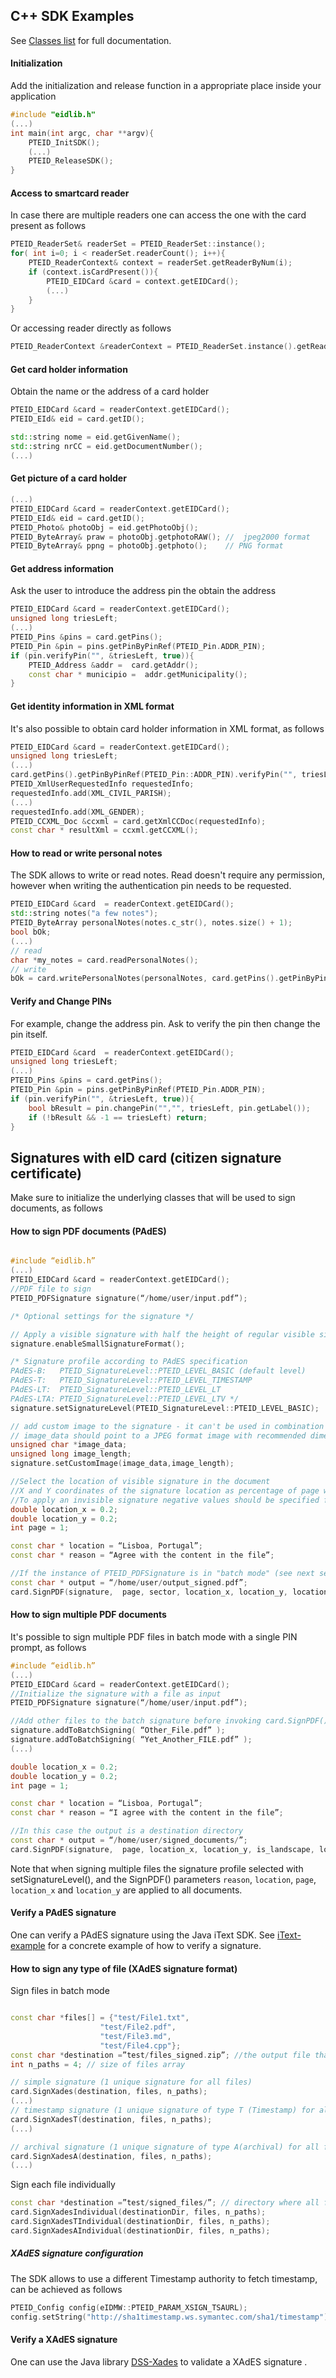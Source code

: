 ## C++ SDK Examples
See [Classes list](./annotated.html)  for full documentation.

#### Initialization
 Add the initialization and release function in a appropriate place inside your application
```cpp
#include "eidlib.h"
(...)
int main(int argc, char **argv){
	PTEID_InitSDK();
	(...)
	PTEID_ReleaseSDK();
}
```

#### Access to smartcard reader
In case there are multiple readers one can access the one with the card present as follows
```cpp
PTEID_ReaderSet& readerSet = PTEID_ReaderSet::instance();
for( int i=0; i < readerSet.readerCount(); i++){
	PTEID_ReaderContext& context = readerSet.getReaderByNum(i);
	if (context.isCardPresent()){
		PTEID_EIDCard &card = context.getEIDCard();
		(...)
	}
}
```

Or accessing reader directly as follows
```cpp
PTEID_ReaderContext &readerContext = PTEID_ReaderSet.instance().getReader();
```

#### Get card holder information
Obtain the name or the address of a card holder
```cpp
PTEID_EIDCard &card = readerContext.getEIDCard();
PTEID_EId& eid = card.getID();

std::string nome = eid.getGivenName();
std::string nrCC = eid.getDocumentNumber();
(...)
```
#### Get picture of a card holder

```cpp
(...)
PTEID_EIDCard &card = readerContext.getEIDCard();
PTEID_EId& eid = card.getID();
PTEID_Photo& photoObj = eid.getPhotoObj();
PTEID_ByteArray& praw = photoObj.getphotoRAW();	//  jpeg2000 format
PTEID_ByteArray& ppng = photoObj.getphoto();	// PNG format
```

#### Get address information
Ask the user to introduce the address pin the obtain the address
```cpp
PTEID_EIDCard &card = readerContext.getEIDCard();
unsigned long triesLeft;
(...)
PTEID_Pins &pins = card.getPins();
PTEID_Pin &pin = pins.getPinByPinRef(PTEID_Pin.ADDR_PIN);	
if (pin.verifyPin("", &triesLeft, true)){
	PTEID_Address &addr =  card.getAddr();
	const char * municipio =  addr.getMunicipality();
}
```

#### Get identity information in XML format
It's also possible to obtain card holder information in XML format, as follows
```cpp
PTEID_EIDCard &card = readerContext.getEIDCard();
unsigned long triesLeft;
(...)
card.getPins().getPinByPinRef(PTEID_Pin::ADDR_PIN).verifyPin("", triesLeft, true);
PTEID_XmlUserRequestedInfo requestedInfo;
requestedInfo.add(XML_CIVIL_PARISH); 
(...) 
requestedInfo.add(XML_GENDER); 
PTEID_CCXML_Doc &ccxml = card.getXmlCCDoc(requestedInfo);
const char * resultXml = ccxml.getCCXML();
```

#### How to read or write personal notes
The SDK allows to write or read notes. Read doesn't require any permission, however when writing the authentication pin needs to be requested.
```cpp
PTEID_EIDCard &card  = readerContext.getEIDCard();
std::string notes("a few notes");
PTEID_ByteArray personalNotes(notes.c_str(), notes.size() + 1);
bool bOk;
(...)
// read
char *my_notes = card.readPersonalNotes(); 
// write
bOk = card.writePersonalNotes(personalNotes, card.getPins().getPinByPinRef(PTEID_Pin.AUTH_PIN)); 
```


#### Verify and Change PINs
For example, change the address pin. Ask to verify the pin then change the pin itself. 
```cpp
PTEID_EIDCard &card  = readerContext.getEIDCard();
unsigned long triesLeft;
(...)
PTEID_Pins &pins = card.getPins();
PTEID_Pin &pin = pins.getPinByPinRef(PTEID_Pin.ADDR_PIN);	
if (pin.verifyPin("", &triesLeft, true)){
	bool bResult = pin.changePin("","", triesLeft, pin.getLabel());
	if (!bResult && -1 == triesLeft) return;
}

```

## Signatures with eID card (citizen signature certificate)
Make sure to initialize the underlying classes that will be used to sign documents, as follows
#### How to sign PDF documents (PAdES)
```cpp

#include “eidlib.h”
(...)
PTEID_EIDCard &card = readerContext.getEIDCard();
//PDF file to sign
PTEID_PDFSignature signature(“/home/user/input.pdf”);

/* Optional settings for the signature */

// Apply a visible signature with half the height of regular visible signatures
signature.enableSmallSignatureFormat();  

/* Signature profile according to PAdES specification
PAdES-B:   PTEID_SignatureLevel::PTEID_LEVEL_BASIC (default level)
PAdES-T:   PTEID_SignatureLevel::PTEID_LEVEL_TIMESTAMP
PAdES-LT:  PTEID_SignatureLevel::PTEID_LEVEL_LT
PAdES-LTA: PTEID_SignatureLevel::PTEID_LEVEL_LTV */
signature.setSignatureLevel(PTEID_SignatureLevel::PTEID_LEVEL_BASIC);

// add custom image to the signature - it can't be used in combination with enableSmallSignatureFormat() method
// image_data should point to a JPEG format image with recommended dimensions 185x41 px
unsigned char *image_data;
unsigned long image_length;
signature.setCustomImage(image_data,image_length);

//Select the location of visible signature in the document
//X and Y coordinates of the signature location as percentage of page width and height [0-1]
//To apply an invisible signature negative values should be specified for both parameters, e.g. -1
double location_x = 0.2;
double location_y = 0.2;
int page = 1;

const char * location = “Lisboa, Portugal”;
const char * reason = “Agree with the content in the file”;

//If the instance of PTEID_PDFSignature is in "batch mode" (see next section) output should have the output directory path instead of a file path
const char * output = “/home/user/output_signed.pdf”;
card.SignPDF(signature,  page, sector, location_x, location_y, location, reason, output_file);

```

#### How to sign multiple PDF documents
It's possible to sign multiple PDF files in batch mode with a single PIN prompt, as follows
```cpp
#include “eidlib.h”
(...)
PTEID_EIDCard &card = readerContext.getEIDCard();
//Initialize the signature with a file as input
PTEID_PDFSignature signature(“/home/user/input.pdf”);

//Add other files to the batch signature before invoking card.SignPDF()
signature.addToBatchSigning( “Other_File.pdf” );
signature.addToBatchSigning( “Yet_Another_FILE.pdf” );
(...)

double location_x = 0.2;
double location_y = 0.2;
int page = 1;

const char * location = “Lisboa, Portugal”;
const char * reason = “I agree with the content in the file”;

//In this case the output is a destination directory
const char * output = “/home/user/signed_documents/”;
card.SignPDF(signature,  page, location_x, location_y, is_landscape, location, reason, output_file);

```
Note that when signing multiple files the signature profile selected with setSignatureLevel(), and the SignPDF() parameters `reason`, `location`, `page`, `location_x` and `location_y` are applied to all documents.

#### Verify a PAdES signature 

One can verify a PAdES signature using the Java iText SDK.
See [iText-example](https://github.com/itext/i7js-samples/tree/master/publications/signatures/src/test/java/com/itextpdf/samples/signatures/chapter05) for a concrete example of how to verify a signature.


#### How to sign any type of file (XAdES signature format)
Sign files in batch mode
```cpp

const char *files[] = {"test/File1.txt", 
					"test/File2.pdf", 
					"test/File3.md", 
					"test/File4.cpp"};
const char *destination =”test/files_signed.zip”; //the output file that will contain all signatures 
int n_paths = 4; // size of files array

// simple signature (1 unique signature for all files)
card.SignXades(destination, files, n_paths); 
(...)
// timestamp signature (1 unique signature of type T (Timestamp) for all files)
card.SignXadesT(destination, files, n_paths); 
(...)

// archival signature (1 unique signature of type A(archival) for all files)
card.SignXadesA(destination, files, n_paths); 
(...)

```
Sign each file individually 

```cpp
const char *destination =”test/signed_files/”; // directory where all files will be saved
card.SignXadesIndividual(destinationDir, files, n_paths);
card.SignXadesTIndividual(destinationDir, files, n_paths);
card.SignXadesAIndividual(destinationDir, files, n_paths);

```
##### XAdES signature configuration
The SDK allows to use a different Timestamp authority to fetch timestamp, can be achieved as follows
```cpp
PTEID_Config config(eIDMW::PTEID_PARAM_XSIGN_TSAURL);
config.setString("http://sha1timestamp.ws.symantec.com/sha1/timestamp");
```

#### Verify a XAdES signature

One can use the Java library [DSS-Xades](https://github.com/esig/dss/tree/master/dss-xades)  to validate a XAdES signature  .

